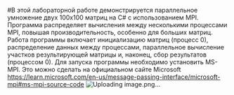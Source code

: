 #В этой лабораторной работе демонстрируется параллельное умножение двух 100x100 матриц на C# с использованием MPI.  
Программа распределяет вычисления между несколькими процессами MPI, повышая производительность, особенно для больших матриц.
Работа программы включает инициализацию матриц (процесс 0), распределение данных между процессами, параллельное вычисление участков результирующей матрицы и, наконец, сбор результатов (процессом 0).
Для запуска программы необходимо установить MS-MPI. Это можно сделать на официальном сайте Microsoft https://learn.microsoft.com/en-us/message-passing-interface/microsoft-mpi#ms-mpi-source-code
![Uploading image.png…]()
